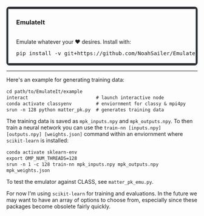 <table style="border: 5px solid #2b3137; border-radius: 8px;">
  <tr>
    <td style="border: none; vertical-align: top;">
      <img src="https://raw.githubusercontent.com/NoahSailer/EmulateIt/main/figures/emuditto.png" alt="Emuditto" width="130"/>
    </td>
    <td style="border: none;">
      <strong><h3>EmulateIt</h3></strong><br>
      Emulate whatever your ❤️ desires. Install with:
      <pre>pip install -v git+https://github.com/NoahSailer/EmulateIt</pre>
    </td>
  </tr>
</table>

<hr />

Here's an example for generating training data:
```
cd path/to/EmulateIt/example
interact                         # launch interactive node
conda activate classyenv         # enviornment for classy & mpi4py
srun -n 128 python matter_pk.py  # generates training data
```
The training data is saved as `mpk_inputs.npy` and `mpk_outputs.npy`. To then train a neural network
you can use the `train-nn [inputs.npy] [outputs.npy] [weights.json]` command within an enviornment 
where `scikit-learn` is installed:
```
conda activate sklearn-env
export OMP_NUM_THREADS=128                                          
srun -n 1 -c 128 train-nn mpk_inputs.npy mpk_outputs.npy mpk_weights.json
```
To test the emulator against CLASS, see `matter_pk_emu.py`.



For now I'm using `scikit-learn` for training and evaluations. In the future we may want to have an 
array of options to choose from, especially since these packages become obsolete fairly quickly.
